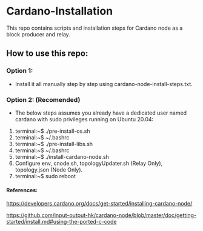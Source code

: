 # Cardano-Installation

This repo contains scripts and installation steps for Cardano node as a block producer and relay.

## How to use this repo:

### Option 1:

- Install it all manually step by step using cardano-node-install-steps.txt.

### Option 2: (Recomended)

- The below steps assumes you already have a dedicated user named cardano with sudo privileges running on Ubuntu 20.04:
1. terminal:~$ ./pre-install-os.sh
2. terminal:~$ ~/.bashrc
3. terminal:~$ ./pre-install-libs.sh
4. terminal:~$ ~/.bashrc
5. terminal:~$ ./install-cardano-node.sh
6. Configure env, cnode.sh, topologyUpdater.sh (Relay Only), topology.json (Node Only).
7. terminal:~$ sudo reboot


#### References:

https://developers.cardano.org/docs/get-started/installing-cardano-node/

https://github.com/input-output-hk/cardano-node/blob/master/doc/getting-started/install.md#using-the-ported-c-code
